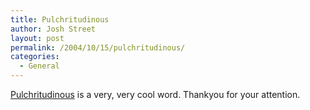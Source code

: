 ```yaml
---
title: Pulchritudinous
author: Josh Street
layout: post
permalink: /2004/10/15/pulchritudinous/
categories:
  - General
---
```

[Pulchritudinous][1] is a very, very cool word. Thankyou for your attention.

 [1]: http://dictionary.reference.com/search?q=Pulchritudinous